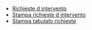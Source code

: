 - [Richieste d intervento](Sorgenti/OJ/PGM/P_CQRI10)
- [Stampa richieste d intervento](Sorgenti/OJ/PGM/P_CQUS30)
- [Stampa tabulato richieste](Sorgenti/OJ/PGM/P_CQUS40)
